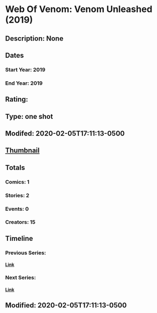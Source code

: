 # Web Of Venom: Venom Unleashed (2019)
## Description: None
## Dates
### Start Year: 2019
### End Year: 2019
## Rating: 
## Type: one shot
## Modifed: 2020-02-05T17:11:13-0500
## [Thumbnail](http://i.annihil.us/u/prod/marvel/i/mg/b/40/image_not_available.jpg)
## Totals
### Comics: 1
### Stories: 2
### Events: 0
### Creators: 15
## Timeline
### Previous Series: 
#### [Link]()
### Next Series: 
#### [Link]()
## Modified: 2020-02-05T17:11:13-0500